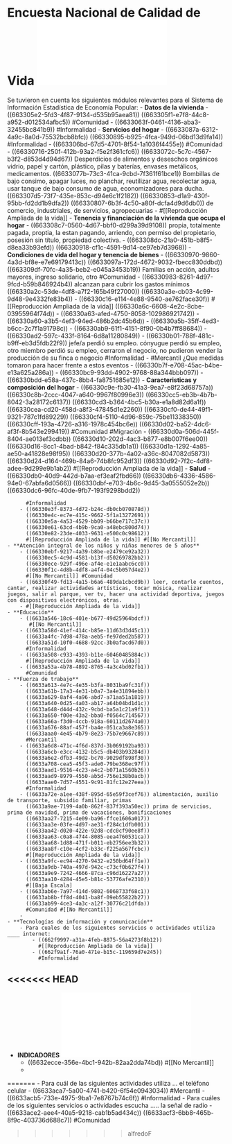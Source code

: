 # Encuesta Nacional de Calidad de Vida ![Documentacion.pdf](../assets/Documentacion-ECV-2023.pdf)
Se tuvieron en cuenta los siguientes módulos relevantes para el Sistema de Información Estadística de Economía Popular:
	- **Datos de la vivienda**
		- ((663305e2-5fd3-4f87-9134-d535b95aea81))
		  ((663305f1-e7f8-44c8-a952-d012534afbc5))
		  #Comunidad
		- ((6633063f-0461-4136-aba3-32455bc841b9))
		  #Informalidad
	- **Servicios del hogar**
		- ((6633087a-6312-4a9c-8a0d-75532bcb8bfc))
		  ((66330895-b925-4fca-949d-06bd13d9fa14))
		  #Informalidad
		- ((663306bd-67d5-4701-8f54-1a1036f4455e))
		  #Comunidad
		- ((66330716-250f-412b-93a2-f5e2f361cfc6))
		  ((6633072c-5c7c-4567-b3f2-d853d4d94d67)) Desperdicios de alimentos y deseschos orgánicos vidrio, papel y cartón, plástico, pilas y baterías, envases metálicos, medicamentos.
		  ((6633077b-73c3-41ca-9cbd-7f361f61bce1)) Bombillas de bajo consimo, apagar luces, no planchar, reutilizar agua, recolectar agua, usar tanque de bajo consumo de agua, economizadores para ducha.
		  ((663307d5-73f7-435e-853c-d94e6c1f2182))
		  ((66330853-d1a9-430f-95bb-fd2dd1b9dfa2))
		  ((66330807-6b3f-4c50-a80f-dcfa4d9d6db0)) de comercio, industriales, de servicios, agropecuarias
		- #[[Reproducción Ampliada de la vida]]
	- **Tenencia y financiación de la vivienda que ocupa el hogar**
		- ((663308c7-0560-4d67-bbf0-d299a39d9108)) propia, totalmente pagada, proptia, la estan pagando, arriendo, con permiso del propietario, posesión sin título, propiedad colectiva.
		- ((663308dc-21a0-451b-b8f5-d8ea33b93efd))
		  ((66330918-cf1c-4591-9d14-ce97eb7d3968))
	- **Condiciones de vida del hogar y tenencia de bienes**
		- ((66330970-9860-4a3d-bf8e-e7e69179413c))
		  ((6633097a-172d-4672-9032-fbecc830ddbd))
		  ((663309df-70fc-4a35-beb2-e045a3453b19)) Familias en acción, adultos mayores, ingreso solidario, otro
		  #Comunidad
		- ((66330983-8261-4d97-9fcd-b59b846924b4)) alcanzan para cubrir los gastos mínimos
		  ((66330a2c-53de-4df8-a7f2-165b49f27000))
		  ((66330a3e-cb03-4c99-9d48-9e4332fe83b4))
		- ((66330c16-e114-4e88-9540-ae762face30f)) #[[Reproducción Ampliada de la vida]]
		  ((66330a6c-6608-4e2c-8cbe-03955964f74d))
			- ((66330a63-afed-4750-8058-102986921742))
			- ((66330a60-a3b5-4ef3-94ed-486b2dc45b6d))
			- ((66330a5b-35ff-4ed3-b6cc-2c7f1a91798c))
			- ((66330ab9-61f1-4151-8f90-0b4b7ff88684))
			- ((66330ad2-597c-433f-8164-6d8a11280849))
		- ((66330b01-788f-481c-b9ff-eb3d5fdb22f9)) jefe/a perdió su empleo. cónyugue perdió su empleo, otro miembro perdió su empleo, cerraron el negocio, no pudieron vender la producción de su finca o negocio
		  #Informalidad
		- #Mercantil ¿Que medidas tomaron para hacer frente a estos eventos
			- ((66330b7f-e708-45ac-b4be-e13a625a286a))
			- ((66330bc9-93dd-4902-9768-88a344bbb097))
			- ((66330bdd-e58a-437c-8bb4-fa8751685e12))
	- **Caracteristicas y composición del hogar**
		- ((66330c9e-fb30-41a3-9ea7-e8f23d68757a))
		  ((66330c8b-2ccc-4047-a640-9967f80996e3))
		  ((66330cc5-eb3b-4b7b-8042-3a28172c6137))
		  ((66330cd3-b364-4bc5-b30a-e1a8d82d6a1f))
		  ((66330cea-cd20-458d-a8f3-47845d1e2260))
		  ((66330cf0-de44-49f1-9321-787c1fd89229))
		  ((66330cf4-5110-4d96-859c-75be11338350))
		  ((66330cff-193a-4726-a316-1978c454bc6e))
		  ((66330d02-ba52-4dc6-af3f-8b543e299419))
		  #Comunidad #Migración
		- ((66330d0a-506d-445f-8404-ae013ef3cdbb))
		  ((66330d10-202d-4ac3-b877-e8b007f6ee00))
		  ((66330d16-8cc1-4bad-b842-f84c335db1a1))
		  ((66330d1a-1292-4a85-ae50-a41828e98f95))
		  ((66330d20-377b-4a02-a36c-8047082d5873))
		  ((66330d24-d164-469b-84a6-74b8fc952df3))
		  ((66330d92-7f2c-4df8-adee-9d299e9b1ab2))
		  #[[Reproducción Ampliada de la vida]]
	- **Salud**
		- ((66330db0-40d9-442d-b7aa-ef3eaf2fbd66))
		  ((66330db6-4336-4586-94e0-67abfa6d0566))
		  ((66330dbf-e703-4b6c-9d45-3a0555052e2b))
		  ((66330dc6-96fc-40de-9fb7-193f9298bdd2))
		  
		  #Informalidad
		- ((66330e3f-8373-4d72-b24c-db0cb070878d))
		  ((66330e4c-ec7e-415c-9662-5f1a13272691))
		  ((66330e5a-4a53-4529-bb09-b66be717c37c))
		  ((66330e61-63cd-4b9b-9ca0-a48ebc800d74))
		  ((66330e82-23de-4033-9631-e500c0c98612))
		  #[[Reproducción Ampliada de la vida]] #[[No Mercantil]]
	- **Atención integral de los niños y niñas menores de 5 años**
		- ((66330ebf-9217-4a39-b8be-e2479ce92a32))
		  ((66330ec5-4c9d-4581-b13f-d50269782bb2))
		  ((66330ece-929f-496e-af4e-e1e1aabc6cc0))
		  ((66330f1c-4d8b-4df8-a4f4-04c5b057d4e2))
		  #[[No Mercantil]] #Comunidad
		- ((66330f49-fd13-4a15-b6a6-489da1cbcd9b)) leer, contarle cuentos, cantar, realizar actividades artísticas, tocar música, realizar juegos, salir al parque, ver tv, hacer una actividad deportiva, juegos con dispositivos electrónicos, otras.
		- #[[Reproducción Ampliada de la vida]]
	- **Educación**
		- ((6633a546-18c6-401e-b677-49d25964bdcf))
		   #[[No Mercantil]]
		- ((6633a58d-41ef-414c-b85e-11d63d3d45c1))
		  ((6633a4fc-7d98-478a-aeb5-fe97ded2b587))
		  ((6633a51d-10f0-4688-92cc-3b0afacd67d0))
		  #Informalidad
		- ((6633a508-c933-4393-b11e-60460485884c))
		  #[[Reproducción Ampliada de la vida]]
		- ((6633a53a-4b78-4892-8765-4a3c4bd02fb1))
		  #Comunidad
	- **Fuerza de trabajo**
		- ((6633a613-4e7c-4e35-b3fa-8031ba9fc31f))
		  ((6633a61b-17a3-4e31-b0a7-3a4e31894ebb))
		  ((6633a629-8af4-4a96-abd7-a71aa51a1819))
		  ((6633a640-0d25-4a03-ab17-a64b04bd1d1c))
		  ((6633a648-d44d-432c-9cbd-ba5a1c21a9f1))
		  ((6633a650-f00e-43a2-bba0-f0564c714567))
		  ((6633a66a-f3d0-4ccb-918a-60111d2674a0))
		  ((6633a676-88af-457f-ba4e-051ca3a8e365))
		  ((6633aaa0-4e45-4b79-8e23-75b7e9667c89))
		  #Mercantil
		- ((6633a6d8-471c-4f6d-837d-3b069192ba93))
		  ((6633a6cb-e3cc-4132-b5c5-db403b93284d))
		  ((6633a6e2-dfb3-49d2-bc70-9029df898f30))
		  ((6633a708-cea5-45f3-ade0-79be368ec97f))
		  ((6633aad1-9516-4c23-a4c2-b071a1560b26))
		  ((6633aad9-8979-4550-ab5d-756e138b0acb))
		  ((6633aae0-7d57-4551-9c91-81fc12e27eea))
		  #Informalidad
		- ((6633a72e-a1ee-438f-895d-65e59f3cef76)) alimentación, auxilio de transporte, subsidio familiar, primas
		  ((6633a9ae-7199-4a0b-862f-837f393a50ec)) prima de servicios, prima de navidad, prima de vacaciones, bonificaciones
		  ((6633aa27-7215-4e09-ba96-ffce1606a017))
		  ((6633aa3e-03fe-4d97-ae31-f284c1dfb001))
		  ((6633aa42-d020-422e-92d8-cdc0cf90ee8f))
		  ((6633aa63-c0a8-4744-8085-eea4760531ca))
		  ((6633aa68-1d88-471f-b011-eb2756ee3b32))
		  ((6633aa8f-c10e-4cf2-b33c-f225a567fcbc))
		  #[[Reproducción Ampliada de la vida]]
		- ((6633a9fc-ec94-4270-9432-e250bd64ff1e))
		  ((6633a9db-740a-497d-942c-c73cf0b627f4))
		  ((6633a9e9-7242-4666-87ca-c96d16227a27))
		  ((6633aa10-4284-45e5-b81c-53776afe2310))
		  #[[Baja Escala]
		- ((6633ab6e-7a97-414d-9802-6068733f68c1))
		  ((6633ab8b-ff8d-4041-ba8f-09eb55822b27))
		  ((6633ab99-4ce3-4a3c-a12f-30776c21dfda))
		  #Comunidad #[[No Mercantil]]
		-
	- **Tecnologías de información y comunicación**
		- Para cuales de los siguientes servicios o actividades utiliza ____ internet:
			- ((662f9997-a31a-4feb-8875-56a4273f8b12))
			  #[[Reproducción Ampliada de la vida]]
			- ((662f9a1f-76a0-471e-b15c-119659d7e245))
			  #Informalidad
<<<<<<< HEAD
-
- **INDICADORES**
  ![bol-ECV-2023.pdf](../assets/bol-ECV-2023_1714613316783_0.pdf)
	- ((6632ecce-356e-4bc1-942b-82aa2dda74bd))
	  #[[No Mercantil]]
	-
=======
		- Para cuál de las siguientes actividades utiliza … el teléfono celular
			- ((6633aca7-5a00-4741-b420-6f54e0943034))
			  #Mercantil
			- ((6633acb5-733e-4975-9ba1-7e8767b74c6f))
			  #Informalidad
		- Para cuáles de los siguientes servicios o actividades escucha ..... la señal de radio
			- ((6633ace2-aee4-40a5-9218-cab1b5ad434c))
			  ((6633acf3-6bb8-465b-8f9c-403736d688c7))
			  #Comunidad
>>>>>>> alfredoF
